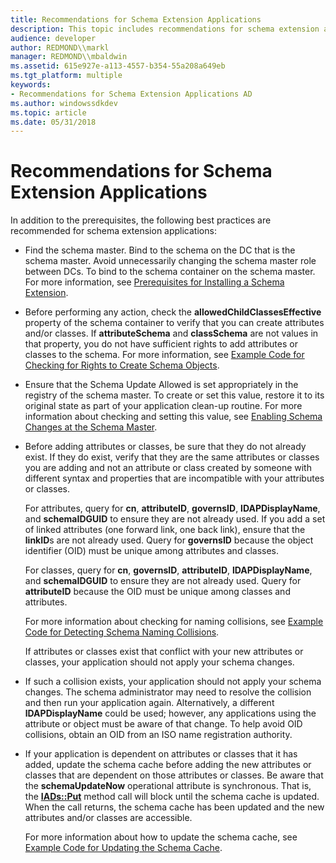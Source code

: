 ```yaml
---
title: Recommendations for Schema Extension Applications
description: This topic includes recommendations for schema extension applications.
audience: developer
author: REDMOND\\markl
manager: REDMOND\\mbaldwin
ms.assetid: 615e927e-a113-4557-b354-55a208a649eb
ms.tgt_platform: multiple
keywords:
- Recommendations for Schema Extension Applications AD
ms.author: windowssdkdev
ms.topic: article
ms.date: 05/31/2018
---
```


# Recommendations for Schema Extension Applications

In addition to the prerequisites, the following best practices are recommended for schema extension applications:

-   Find the schema master. Bind to the schema on the DC that is the schema master. Avoid unnecessarily changing the schema master role between DCs. To bind to the schema container on the schema master. For more information, see [Prerequisites for Installing a Schema Extension](prerequisites-for-installing-a-schema-extension.md).
-   Before performing any action, check the **allowedChildClassesEffective** property of the schema container to verify that you can create attributes and/or classes. If **attributeSchema** and **classSchema** are not values in that property, you do not have sufficient rights to add attributes or classes to the schema. For more information, see [Example Code for Checking for Rights to Create Schema Objects](example-code-for-checking-for-rights-to-create-schema-objects.md).
-   Ensure that the Schema Update Allowed is set appropriately in the registry of the schema master. To create or set this value, restore it to its original state as part of your application clean-up routine. For more information about checking and setting this value, see [Enabling Schema Changes at the Schema Master](enabling-schema-changes-at-the-schema-master.md).
-   Before adding attributes or classes, be sure that they do not already exist. If they do exist, verify that they are the same attributes or classes you are adding and not an attribute or class created by someone with different syntax and properties that are incompatible with your attributes or classes.

    For attributes, query for **cn**, **attributeID**, **governsID**, **lDAPDisplayName**, and **schemaIDGUID** to ensure they are not already used. If you add a set of linked attributes (one forward link, one back link), ensure that the **linkID**s are not already used. Query for **governsID** because the object identifier (OID) must be unique among attributes and classes.

    For classes, query for **cn**, **governsID**, **attributeID**, **lDAPDisplayName**, and **schemaIDGUID** to ensure they are not already used. Query for **attributeID** because the OID must be unique among classes and attributes.

    For more information about checking for naming collisions, see [Example Code for Detecting Schema Naming Collisions](example-code-for-detecting-schema-naming-collisions.md).

    If attributes or classes exist that conflict with your new attributes or classes, your application should not apply your schema changes.

-   If such a collision exists, your application should not apply your schema changes. The schema administrator may need to resolve the collision and then run your application again. Alternatively, a different **lDAPDisplayName** could be used; however, any applications using the attribute or object must be aware of that change. To help avoid OID collisions, obtain an OID from an ISO name registration authority.
-   If your application is dependent on attributes or classes that it has added, update the schema cache before adding the new attributes or classes that are dependent on those attributes or classes. Be aware that the **schemaUpdateNow** operational attribute is synchronous. That is, the [**IADs::Put**](https://msdn.microsoft.com/library/aa746352) method call will block until the schema cache is updated. When the call returns, the schema cache has been updated and the new attributes and/or classes are accessible.

    For more information about how to update the schema cache, see [Example Code for Updating the Schema Cache](example-code-for-updating-the-schema-cache.md).

 

 




